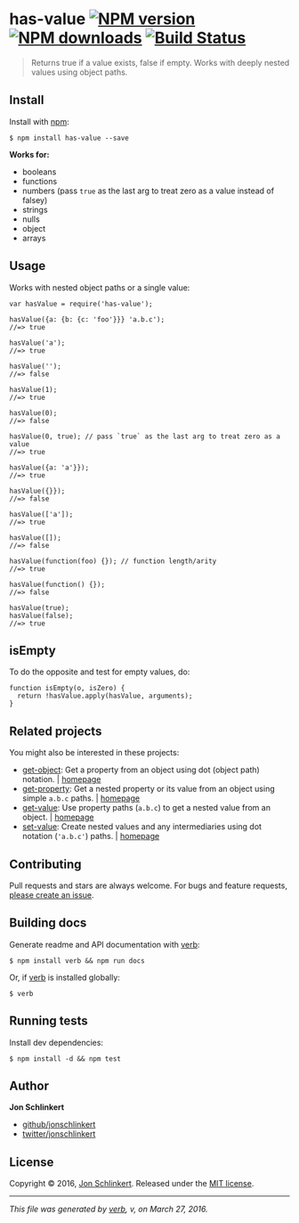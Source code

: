 <h1 id="has-value-%21npm-version-%21npm-downloads-%21build-status">has-value <a href="https://www.npmjs.com/package/has-value"><img src="https://img.shields.io/npm/v/has-value.svg?style=flat" alt="NPM version" /></a> <a href="https://npmjs.org/package/has-value"><img src="https://img.shields.io/npm/dm/has-value.svg?style=flat" alt="NPM downloads" /></a> <a href="https://travis-ci.org/jonschlinkert/has-value"><img src="https://img.shields.io/travis/jonschlinkert/has-value.svg?style=flat" alt="Build Status" /></a></h1>

<blockquote>
  <p>Returns true if a value exists, false if empty. Works with deeply nested values using object paths.</p>
</blockquote>

<h2 id="install">Install</h2>

<p>Install with <a href="https://www.npmjs.com/">npm</a>:</p>

<pre><code class="sh">$ npm install has-value --save
</code></pre>

<p><strong>Works for:</strong></p>

<ul>
<li>booleans</li>
<li>functions</li>
<li>numbers (pass <code>true</code> as the last arg to treat zero as a value instead of falsey)</li>
<li>strings</li>
<li>nulls</li>
<li>object</li>
<li>arrays</li>
</ul>

<h2 id="usage">Usage</h2>

<p>Works with nested object paths or a single value:</p>

<pre><code class="js">var hasValue = require('has-value');

hasValue({a: {b: {c: 'foo'}}} 'a.b.c');
//=&gt; true

hasValue('a');
//=&gt; true

hasValue('');
//=&gt; false

hasValue(1);
//=&gt; true

hasValue(0);
//=&gt; false

hasValue(0, true); // pass `true` as the last arg to treat zero as a value
//=&gt; true

hasValue({a: 'a'}});
//=&gt; true

hasValue({}});
//=&gt; false

hasValue(['a']);
//=&gt; true

hasValue([]);
//=&gt; false

hasValue(function(foo) {}); // function length/arity
//=&gt; true

hasValue(function() {});
//=&gt; false

hasValue(true);
hasValue(false);
//=&gt; true
</code></pre>

<h2 id="isempty">isEmpty</h2>

<p>To do the opposite and test for empty values, do:</p>

<pre><code class="js">function isEmpty(o, isZero) {
  return !hasValue.apply(hasValue, arguments);
}
</code></pre>

<h2 id="related-projects">Related projects</h2>

<p>You might also be interested in these projects:</p>

<ul>
<li><a href="https://www.npmjs.com/package/get-object">get-object</a>: Get a property from an object using dot (object path) notation. | <a href="https://github.com/jonschlinkert/get-object">homepage</a></li>
<li><a href="https://www.npmjs.com/package/get-property">get-property</a>: Get a nested property or its value from an object using simple <code>a.b.c</code> paths. | <a href="https://github.com/jonschlinkert/get-property">homepage</a></li>
<li><a href="https://www.npmjs.com/package/get-value">get-value</a>: Use property paths (<code>a.b.c</code>) to get a nested value from an object. | <a href="https://github.com/jonschlinkert/get-value">homepage</a></li>
<li><a href="https://www.npmjs.com/package/set-value">set-value</a>: Create nested values and any intermediaries using dot notation (<code>'a.b.c'</code>) paths. | <a href="https://github.com/jonschlinkert/set-value">homepage</a></li>
</ul>

<h2 id="contributing">Contributing</h2>

<p>Pull requests and stars are always welcome. For bugs and feature requests, <a href="https://github.com/jonschlinkert/has-value/issues/new">please create an issue</a>.</p>

<h2 id="building-docs">Building docs</h2>

<p>Generate readme and API documentation with <a href="https://github.com/verbose/verb">verb</a>:</p>

<pre><code class="sh">$ npm install verb &amp;&amp; npm run docs
</code></pre>

<p>Or, if <a href="https://github.com/verbose/verb">verb</a> is installed globally:</p>

<pre><code class="sh">$ verb
</code></pre>

<h2 id="running-tests">Running tests</h2>

<p>Install dev dependencies:</p>

<pre><code class="sh">$ npm install -d &amp;&amp; npm test
</code></pre>

<h2 id="author">Author</h2>

<p><strong>Jon Schlinkert</strong></p>

<ul>
<li><a href="https://github.com/jonschlinkert">github/jonschlinkert</a></li>
<li><a href="http://twitter.com/jonschlinkert">twitter/jonschlinkert</a></li>
</ul>

<h2 id="license">License</h2>

<p>Copyright © 2016, <a href="https://github.com/jonschlinkert">Jon Schlinkert</a>.
Released under the <a href="https://github.com/jonschlinkert/has-value/blob/master/LICENSE">MIT license</a>.</p>

<hr />

<p><em>This file was generated by <a href="https://github.com/verbose/verb">verb</a>, v, on March 27, 2016.</em></p>
